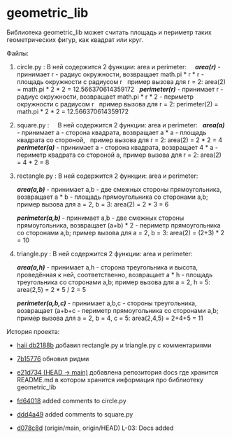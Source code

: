# geometric_lib

Библиотека geometric_lib может считать площадь и периметр таких геометрических фигур, как квадрат или круг.

Файлы:

1. circle.py :
    В ней содержится 2 функции: area и perimeter:
	    
     ***area(r)*** - принимает r - радиус окружности, возвращает math.pi * r * r - площадь окружности с радиусом r
	  пример вызова для r = 2: area(2) = math.pi * 2 * 2 = 12.566370614359172
	  
     ***perimeter(r)*** - принимает r - радиус окружности, возвращает math.pi * r * 2 - периметр окружности с радиусом r
	  пример вызова для r = 2: perimeter(2) = math.pi * 2 * 2 = 12.566370614359172

2. square.py :
    В ней содержится 2 функции: area и perimeter:
	  
     ***area(a)*** - принимает a - сторона квадрата, возвращает a * a - площадь квадрата со стороной, 
	  пример вызова для r = 2: area(2) = 2 * 2 = 4
	  
     ***perimeter(a)*** - принимает a - сторона квадрата, возвращает 4 * a - периметр квадрата со стороной a, пример вызова для r = 2: area(2) = 4 * 2 = 8

3. rectangle.py :
     В ней содержится 2 функции: area и perimeter:
      
     ***area(a,b)*** - принимает a,b - две смежных стороны прямоугольника, возвращает a * b - площадь прямоугольника со сторонами a,b; пример вызова для a = 2, b = 3: area(2) = 2 * 3 = 6
      
     ***perimeter(a,b)*** - принимает a,b - две смежных стороны прямоугольника, возвращает (a+b) * 2 - периметр прямоугольника со сторонами a,b; пример вызова для a = 2, b = 3: area(2) = (2+3) * 2 = 10

4. triangle.py :
    В ней содержится 2 функции: area и perimeter:
    
     ***area(a,h)*** - принимает a,h - сторона треугольника и высота, проведённая к ней, соответственно, возвращает a * h - площадь треугольника со сторонами a,b; пример вызова для a = 2, h = 5: area(2,5) = 2 * 5 / 2 = 5
     
     ***perimeter(a,b,c)*** - принимает a,b,c - стороны треугольника, возвращает (a+b+c - периметр прямоугольника со сторонами a,b; пример вызова для a = 2, b = 4, c = 5: area(2,4,5) = 2+4+5 = 11

История проекта: 
* [haii db2188b](https://github.com/KulEDmitr/geometric_lib/commit/db2188b0ccb9a4914cf73cbc1353510edc76eec0) добавил rectangle.py и triangle.py с комментариями

* [7b15776](https://github.com/KulEDmitr/geometric_lib/commit/7b15776363df66bad1511934e75b171e2f696e53) обновил ридми
  
* [e21d734 (HEAD -> main)](https://github.com/KulEDmitr/geometric_lib/commit/e21d734808b09b4c4bf1c2297ddcde207de753cf)  добавлена репозитория docs где хранится README.md в котором хранится информация про библиотеку geometric_lib
  
* [fd64018](https://github.com/KulEDmitr/geometric_lib/commit/fd64018f08392dece6bdeee78f4ac2acbeda3646) added comments to circle.py

* [ddd4a49](https://github.com/KulEDmitr/geometric_lib/commit/ddd4a492b6b6d01c8f571d5afd0de9cbf8b65c4c) added comments to square.py

* [d078c8d](https://github.com/KulEDmitr/geometric_lib/commit/e21d734808b09b4c4bf1c2297ddcde207de753cf) (origin/main, origin/HEAD) L-03: Docs added